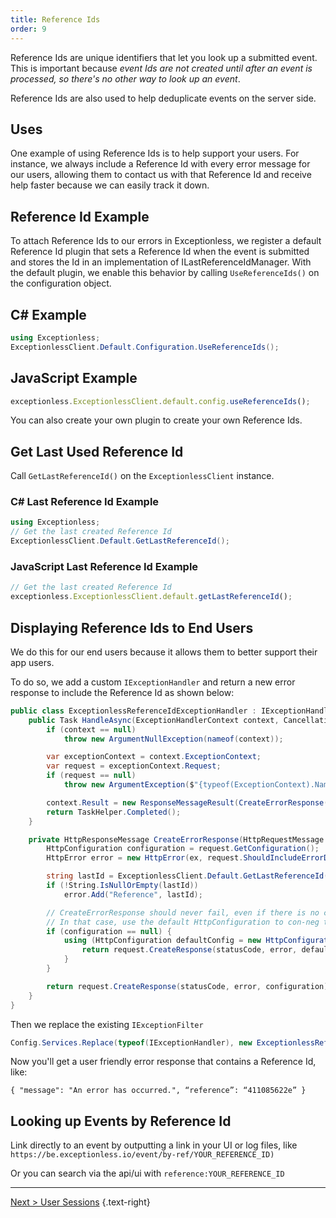```yaml
---
title: Reference Ids
order: 9
---
```

Reference Ids are unique identifiers that let you look up a submitted event. This is important because _event Ids are not created until after an event is processed, so there's no other way to look up an event_.

Reference Ids are also used to help deduplicate events on the server side.

## Uses

One example of using Reference Ids is to help support your users. For instance, we always include a Reference Id with every error message for our users, allowing them to contact us with that Reference Id and receive help faster because we can easily track it down.

## Reference Id Example

To attach Reference Ids to our errors in Exceptionless, we register a default Reference Id plugin that sets a Reference Id when the event is submitted and stores the Id in an implementation of ILastReferenceIdManager. With the default plugin, we enable this behavior by calling `UseReferenceIds()` on the configuration object.

## C# Example

```csharp
using Exceptionless;
ExceptionlessClient.Default.Configuration.UseReferenceIds();
```

## JavaScript Example

```javascript
exceptionless.ExceptionlessClient.default.config.useReferenceIds();
```

You can also create your own plugin to create your own Reference Ids.

## Get Last Used Reference Id

Call `GetLastReferenceId()` on the `ExceptionlessClient` instance.

### C# Last Reference Id Example

```csharp
using Exceptionless;
// Get the last created Reference Id
ExceptionlessClient.Default.GetLastReferenceId();
```

### JavaScript Last Reference Id Example

```javascript
// Get the last created Reference Id
exceptionless.ExceptionlessClient.default.getLastReferenceId();
```

## Displaying Reference Ids to End Users

We do this for our end users because it allows them to better support their app users.

To do so, we add a custom `IExceptionHandler` and return a new error response to include the Reference Id as shown below:

```csharp
public class ExceptionlessReferenceIdExceptionHandler : IExceptionHandler {
    public Task HandleAsync(ExceptionHandlerContext context, CancellationToken cancellationToken) {
        if (context == null)
            throw new ArgumentNullException(nameof(context));

        var exceptionContext = context.ExceptionContext;
        var request = exceptionContext.Request;
        if (request == null)
            throw new ArgumentException($"{typeof(ExceptionContext).Name}.{"Request"} must not be null", nameof(context));

        context.Result = new ResponseMessageResult(CreateErrorResponse(request, exceptionContext.Exception, HttpStatusCode.InternalServerError));
        return TaskHelper.Completed();
    }

    private HttpResponseMessage CreateErrorResponse(HttpRequestMessage request, Exception ex, HttpStatusCode statusCode) {
        HttpConfiguration configuration = request.GetConfiguration();
        HttpError error = new HttpError(ex, request.ShouldIncludeErrorDetail());

        string lastId = ExceptionlessClient.Default.GetLastReferenceId();
        if (!String.IsNullOrEmpty(lastId))
            error.Add("Reference", lastId);

        // CreateErrorResponse should never fail, even if there is no configuration associated with the request
        // In that case, use the default HttpConfiguration to con-neg the response media type
        if (configuration == null) {
            using (HttpConfiguration defaultConfig = new HttpConfiguration()) {
                return request.CreateResponse(statusCode, error, defaultConfig);
            }
        }

        return request.CreateResponse(statusCode, error, configuration);
    }
}
```

Then we replace the existing `IExceptionFilter`

```csharp
Config.Services.Replace(typeof(IExceptionHandler), new ExceptionlessReferenceIdExceptionHandler());
```

Now you'll get a user friendly error response that contains a Reference Id, like:

`{
  "message": "An error has occurred.",
  “reference”: “411085622e”
}`

## Looking up Events by Reference Id

Link directly to an event by outputting a link in your UI or log files, like
`https://be.exceptionless.io/event/by-ref/YOUR_REFERENCE_ID)`

Or you can search via the api/ui with `reference:YOUR_REFERENCE_ID`

---

[Next > User Sessions](user-sessions) {.text-right}
